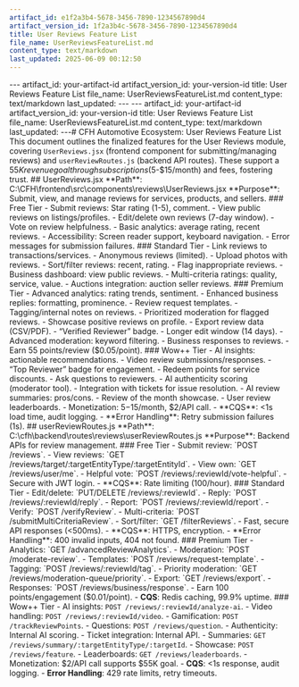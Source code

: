 ```yaml
---
artifact_id: e1f2a3b4-5678-3456-7890-1234567890d4
artifact_version_id: 1f2a3b4c-5678-3456-7890-1234567890d4
title: User Reviews Feature List
file_name: UserReviewsFeatureList.md
content_type: text/markdown
last_updated: 2025-06-09 00:12:50
---
```

--- artifact_id: your-artifact-id artifact_version_id: your-version-id title: User Reviews Feature List file_name: UserReviewsFeatureList.md content_type: text/markdown last_updated:  --- --- artifact_id: your-artifact-id artifact_version_id: your-version-id title: User Reviews Feature List file_name: UserReviewsFeatureList.md content_type: text/markdown last_updated:  ---# CFH Automotive Ecosystem: User Reviews Feature List  This document outlines the finalized features for the User Reviews module, covering `UserReviews.jsx` (frontend component for submitting/managing reviews) and `userReviewRoutes.js` (backend API routes). These support a $55K revenue goal through subscriptions ($5-$15/month) and fees, fostering trust.  ## UserReviews.jsx **Path**: C:\CFH\frontend\src\components\reviews\UserReviews.jsx   **Purpose**: Submit, view, and manage reviews for services, products, and sellers.  ### Free Tier - Submit reviews: Star rating (1-5), comment. - View public reviews on listings/profiles. - Edit/delete own reviews (7-day window). - Vote on review helpfulness. - Basic analytics: average rating, recent reviews. - Accessibility: Screen reader support, keyboard navigation. - Error messages for submission failures.  ### Standard Tier - Link reviews to transactions/services. - Anonymous reviews (limited). - Upload photos with reviews. - Sort/filter reviews: recent, rating. - Flag inappropriate reviews. - Business dashboard: view public reviews. - Multi-criteria ratings: quality, service, value. - Auctions integration: auction seller reviews.  ### Premium Tier - Advanced analytics: rating trends, sentiment. - Enhanced business replies: formatting, prominence. - Review request templates. - Tagging/internal notes on reviews. - Prioritized moderation for flagged reviews. - Showcase positive reviews on profile. - Export review data (CSV/PDF). - “Verified Reviewer” badge. - Longer edit window (14 days). - Advanced moderation: keyword filtering. - Business responses to reviews. - Earn 55 points/review ($0.05/point).  ### Wow++ Tier - AI insights: actionable recommendations. - Video review submissions/responses. - “Top Reviewer” badge for engagement. - Redeem points for service discounts. - Ask questions to reviewers. - AI authenticity scoring (moderator tool). - Integration with tickets for issue resolution. - AI review summaries: pros/cons. - Review of the month showcase. - User review leaderboards. - Monetization: $5-$15/month, $2/API call. - **CQS**: <1s load time, audit logging. - **Error Handling**: Retry submission failures (1s).  ## userReviewRoutes.js **Path**: C:\cfh\backend\routes\reviews\userReviewRoutes.js   **Purpose**: Backend APIs for review management.  ### Free Tier - Submit review: `POST /reviews`. - View reviews: `GET /reviews/target/:targetEntityType/:targetEntityId`. - View own: `GET /reviews/user/me`. - Helpful vote: `POST /reviews/:reviewId/vote-helpful`. - Secure with JWT login. - **CQS**: Rate limiting (100/hour).  ### Standard Tier - Edit/delete: `PUT/DELETE /reviews/:reviewId`. - Reply: `POST /reviews/:reviewId/reply`. - Report: `POST /reviews/:reviewId/report`. - Verify: `POST /verifyReview`. - Multi-criteria: `POST /submitMultiCriteriaReview`. - Sort/filter: `GET /filterReviews`. - Fast, secure API responses (<500ms). - **CQS**: HTTPS, encryption. - **Error Handling**: 400 invalid inputs, 404 not found.  ### Premium Tier - Analytics: `GET /advancedReviewAnalytics`. - Moderation: `POST /moderate-review`. - Templates: `POST /reviews/request-template`. - Tagging: `POST /reviews/:reviewId/tag`. - Priority moderation: `GET /reviews/moderation-queue/priority`. - Export: `GET /reviews/export`. - Responses: `POST /reviews/business/response`. - Earn 100 points/engagement ($0.01/point). - **CQS**: Redis caching, 99.9% uptime.  ### Wow++ Tier - AI insights: `POST /reviews/:reviewId/analyze-ai`. - Video handling: `POST /reviews/:reviewId/video`. - Gamification: `POST /trackReviewPoints`. - Questions: `POST /reviews/question`. - Authenticity: Internal AI scoring. - Ticket integration: Internal API. - Summaries: `GET /reviews/summary/:targetEntityType/:targetId`. - Showcase: `POST /reviews/feature`. - Leaderboards: `GET /reviews/leaderboards`. - Monetization: $2/API call supports $55K goal. - **CQS**: <1s response, audit logging. - **Error Handling**: 429 rate limits, retry timeouts.
